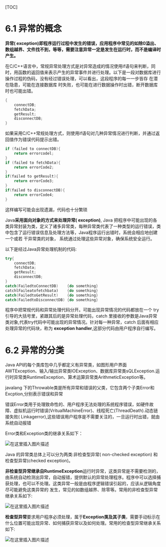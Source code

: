 [TOC]

# 6.1 异常的概念

**异常( exception)即程序运行过程中发生的错误，应用程序中常见的如除0溢出、数组越界、文件找不到，等等，需要注意异常一定是发生在运行时，而不是编译时产生。**

在C/C++语言中，常规异常处理方式是对异常造成的情况使用if语句来判断，同时，用函数的返回值来表示产生的异常事件并进行处理。以下是一段对数据库进行操作过程的伪码，没有经过错误处理，可以看出，这段程序的每一一步皆存 在潜在隐患，可能在连接数据库
时失败，也可能在进行数据操作时出错，断开数据库时也可能出错。

```c
{
	connectDB;
	fetchData;
	getResult;
	disconnectDB;
}
```

如果采用C/C++常规处理方式，则使用if语句对几种异常情况进行判断，并通过返回值作为错误代码提示出错。

```c
if (failed to connectDB){
    return errorcodel;
}
if (failed to fetchData){
    return errorCode2;
}
if(failed to getResult){
    return errorCode3;
}
if(failed to disconnectDB){
    return errorCode4;
}
```

这样编写可能会出现遗漏，代码也十分繁琐

Java**采用面向对象的方式来处理异常( exception)**, Java 把程序中可能出现的各类异常封装为类，定义了诸多异常类，每种异常类代表了一种类型的运行错误，类中包含了运行错误信息及处理方法等，Java程序运行出错时，系统会相应地创建一个或若 干异常类的对象，
系统通过处理这些异常对象，确保系统安全运行。

以下是经过Java异常处理机制的代码:

```java
try{
	connectDB;
	fetchData;
	getResult;
	disconnectDB;
}
catch(FailedtoConnectDB)    {do something}
catchlFaileatofetchbata)    {do something}
catch(FailedtoGetResult)    {do something}
catch(FailedtoDisconnectDB) {do something}

```

程序中把常规代码和异常处理代码分开。可能出现异常情况的代码都放在一个 try引导的大括号里，紧跟其后的是异常处理代码，catch 里接收的参数是Java异常类对象,代表try代码中可能出现的异常情况。针对每一种异常，catch 后面有相应处理异常的代码块，称为
**exception handler**,这部分代码由用户程序自行编写。

# 6.2 异常的分类

Java API的每个类库包中几乎都定义有异常类，如图形用户界面AWTException、输入/输出异常类IOException、数据库异常类sQLException.运行时异常类RuntimeException、算术运算异常类ArithmeticException等。

javalang 下的Throwable类是所有异常和错误的父类，它包含两个子类Error和Excption,分别表示错误和异常

错误Error类用于处理致命性的、用户程序无法处理的系统程序错误，如硬件故障、虚拟机运行时错误(VritualMachineError)、线程死亡(ThreadDeath).动态链接失败( Linkagerror),这些错误用户程序是不需要关注的，一旦运行时出错，就由系统自动报错

Error类和Exception类的继承关系如下：

![在这里插入图片描述](https://img-blog.csdnimg.cn/4aad9e720d7d4f27a6814f8cb3c6b65a.png?x-oss-process=image/watermark,type_ZmFuZ3poZW5naGVpdGk,shadow_10,text_aHR0cHM6Ly9ibG9nLmNzZG4ubmV0L3dlaXhpbl80NzY5MjY1Mg==,size_16,color_FFFFFF,t_70)

Java 的异常类总体上可以分为两类:非检查型异常( non-checked exception) 和检查型异常(checked exception)。

**非检查型异常继承自RuntimeException**运行时异常，这类异常是不需要检测的，由系统自动检测出异常，自动报错，提供默认的异常处理程序。程序中可以选择捕获处理，也可以不处理。这类异常一般是由程序逻辑错误引起的，应该从逻辑角度尽可能避免这类异常的
发生，常见的如数组越界、除零等。常用的非检查型异常继承关系如下:

![在这里插入图片描述](https://img-blog.csdnimg.cn/654f207a20244ad7902cf18c2bab75f8.png?x-oss-process=image/watermark,type_ZmFuZ3poZW5naGVpdGk,shadow_10,text_aHR0cHM6Ly9ibG9nLmNzZG4ubmV0L3dlaXhpbl80NzY5MjY1Mg==,size_16,color_FFFFFF,t_70)

**检查型异常**要求用户程序必须处理，属于**Exception类及其子类**，需要手动标示在什么位置可能出现异常、如何捕获异常以及如何处理。常用的检查型异常继承关系如下:

![在这里插入图片描述](https://img-blog.csdnimg.cn/214985b7e9c34a3f856f561bf5a8e121.png?x-oss-process=image/watermark,type_ZmFuZ3poZW5naGVpdGk,shadow_10,text_aHR0cHM6Ly9ibG9nLmNzZG4ubmV0L3dlaXhpbl80NzY5MjY1Mg==,size_16,color_FFFFFF,t_70)



